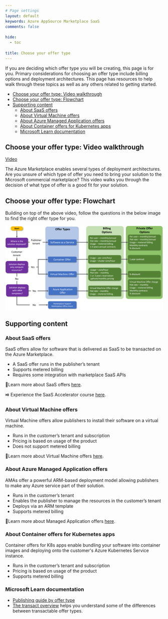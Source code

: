 ```yaml
---
# Page settings
layout: default
keywords: Azure AppSource Marketplace SaaS
comments: false

hide:
  - toc

title: Choose your offer type
---
```


If you are deciding which offer type you will be creating, this page is for you. Primary considerations for choosing an offer type include billing options and deployment architectures. This page has resources to help walk through these topics as well as any others related to getting started.

<!-- no toc -->
- [Choose your offer type: Video walkthrough](#choose-your-offer-type-video-walkthrough)
- [Choose your offer type: Flowchart](#choose-your-offer-type-flowchart)
- [Supporting content](#supporting-content)
    - [About SaaS offers](#about-saas-offers)
    - [About Virtual Machine offers](#about-virtual-machine-offers)
    - [About Azure Managed Application offers](#about-azure-managed-application-offers)
    - [About Container offers for Kubernetes apps](#about-container-offers-for-kubernetes-apps)
    - [Microsoft Learn documentation](#microsoft-learn-documentation)


## Choose your offer type: Video walkthrough

<a href="https://go.microsoft.com/fwlink/?linkid=2236766" target="_blank">Video</a>

The Azure Marketplace enables several types of deployment architectures. Are you unsure of which type of offer you need to bring your solution to the Microsoft commercial marketplace? This video walks you through the decision of what type of offer is a good fit for your solution.

## Choose your offer type: Flowchart

Building on top of the above video, follow the questions in the below image to find the right offer type for you.

![Find your offer type](./assets/offer-type-flow.png)

## Supporting content

### About SaaS offers

SaaS offers allow for software that is delivered as SaaS to be transacted on the Azure Marketplace.

- A SaaS offer runs in the publisher’s tenant
- Supports metered billing
- Requires some integration with marketplace SaaS APIs

🚦Learn more about SaaS offers [here](../learning-paths/saas-offers.md).

⏯️ Experience the SaaS Accelerator course [here](../saas-accelerator/index.md).

### About Virtual Machine offers

Virtual Machine offers allow publishers to install their software on a virtual machine.

- Runs in the customer’s tenant and subscription
- Pricing is based on usage of the product
- Does not support metered billing

🚦Learn more about Virtual Machine offers [here](../learning-paths/virtual-machine-offers.md).

### About Azure Managed Application offers

AMAs offer a powerful ARM-based deployment model allowing publishers to make any Azure service part of their solution.

- Runs in the customer’s tenant
- Enables the publisher to manage the resources in the customer’s tenant
- Deploys via an ARM template
- Supports metered billing

🚦Learn more about Managed Application offers [here](../learning-paths/ama-offers.md).

### About Container offers for Kubernetes apps

Container offers for K8s apps enable bundling your software into container images and deploying onto the customer's Azure Kubernetes Service instance.

- Runs in the customer’s tenant and subscription
- Pricing is based on usage of the product
- Supports metered billing

### Microsoft Learn documentation

- <a target="_blank" href="https://docs.microsoft.com/azure/marketplace/publisher-guide-by-offer-type">Publishing guide by offer type</a>
- <a target="_blank" href="https://docs.microsoft.com/en-us/azure/marketplace/marketplace-commercial-transaction-capabilities-and-considerations#transact-overview">The transact overview</a> helps you understand some of the differences between transactable offer types.
